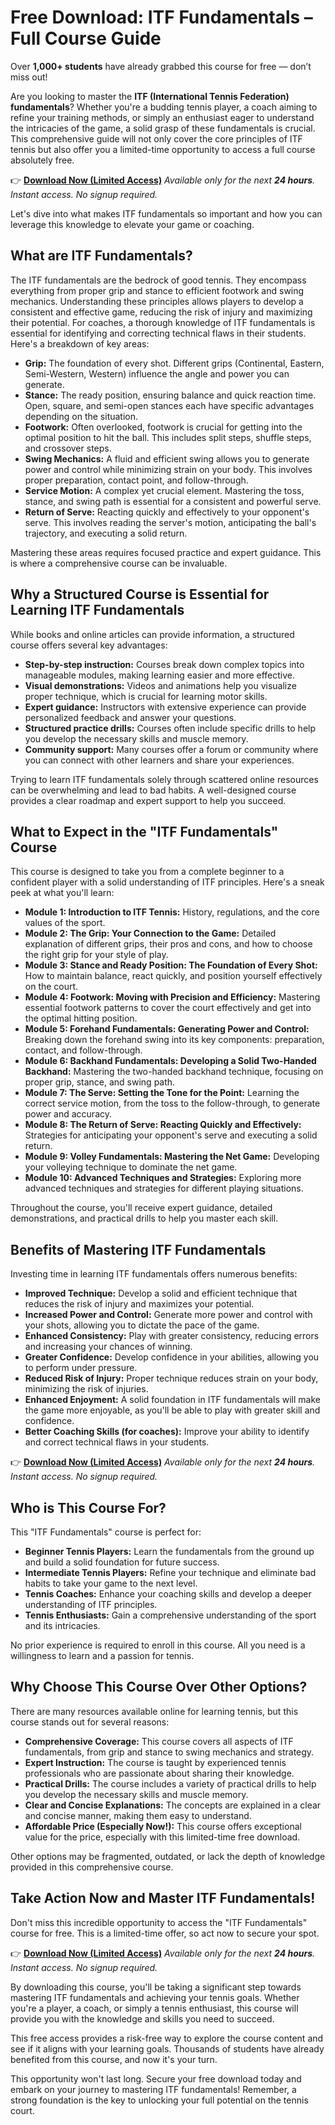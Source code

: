 # Free Download: ITF Fundamentals – Full Course Guide

Over **1,000+ students** have already grabbed this course for free — don’t miss out!

Are you looking to master the **ITF (International Tennis Federation) fundamentals**? Whether you're a budding tennis player, a coach aiming to refine your training methods, or simply an enthusiast eager to understand the intricacies of the game, a solid grasp of these fundamentals is crucial. This comprehensive guide will not only cover the core principles of ITF tennis but also offer you a limited-time opportunity to access a full course absolutely free.

👉 [**Download Now (Limited Access)**](https://udemywork.com/itf-fundamentals)
_Available only for the next **24 hours**. Instant access. No signup required._

Let's dive into what makes ITF fundamentals so important and how you can leverage this knowledge to elevate your game or coaching.

## What are ITF Fundamentals?

The ITF fundamentals are the bedrock of good tennis. They encompass everything from proper grip and stance to efficient footwork and swing mechanics. Understanding these principles allows players to develop a consistent and effective game, reducing the risk of injury and maximizing their potential. For coaches, a thorough knowledge of ITF fundamentals is essential for identifying and correcting technical flaws in their students. Here's a breakdown of key areas:

*   **Grip:** The foundation of every shot. Different grips (Continental, Eastern, Semi-Western, Western) influence the angle and power you can generate.
*   **Stance:** The ready position, ensuring balance and quick reaction time. Open, square, and semi-open stances each have specific advantages depending on the situation.
*   **Footwork:** Often overlooked, footwork is crucial for getting into the optimal position to hit the ball. This includes split steps, shuffle steps, and crossover steps.
*   **Swing Mechanics:** A fluid and efficient swing allows you to generate power and control while minimizing strain on your body. This involves proper preparation, contact point, and follow-through.
*   **Service Motion:** A complex yet crucial element. Mastering the toss, stance, and swing path is essential for a consistent and powerful serve.
*   **Return of Serve:** Reacting quickly and effectively to your opponent's serve. This involves reading the server's motion, anticipating the ball's trajectory, and executing a solid return.

Mastering these areas requires focused practice and expert guidance. This is where a comprehensive course can be invaluable.

## Why a Structured Course is Essential for Learning ITF Fundamentals

While books and online articles can provide information, a structured course offers several key advantages:

*   **Step-by-step instruction:** Courses break down complex topics into manageable modules, making learning easier and more effective.
*   **Visual demonstrations:** Videos and animations help you visualize proper technique, which is crucial for learning motor skills.
*   **Expert guidance:** Instructors with extensive experience can provide personalized feedback and answer your questions.
*   **Structured practice drills:** Courses often include specific drills to help you develop the necessary skills and muscle memory.
*   **Community support:** Many courses offer a forum or community where you can connect with other learners and share your experiences.

Trying to learn ITF fundamentals solely through scattered online resources can be overwhelming and lead to bad habits. A well-designed course provides a clear roadmap and expert support to help you succeed.

## What to Expect in the "ITF Fundamentals" Course

This course is designed to take you from a complete beginner to a confident player with a solid understanding of ITF principles. Here's a sneak peek at what you'll learn:

*   **Module 1: Introduction to ITF Tennis:** History, regulations, and the core values of the sport.
*   **Module 2: The Grip: Your Connection to the Game:** Detailed explanation of different grips, their pros and cons, and how to choose the right grip for your style of play.
*   **Module 3: Stance and Ready Position: The Foundation of Every Shot:** How to maintain balance, react quickly, and position yourself effectively on the court.
*   **Module 4: Footwork: Moving with Precision and Efficiency:** Mastering essential footwork patterns to cover the court effectively and get into the optimal hitting position.
*   **Module 5: Forehand Fundamentals: Generating Power and Control:** Breaking down the forehand swing into its key components: preparation, contact, and follow-through.
*   **Module 6: Backhand Fundamentals: Developing a Solid Two-Handed Backhand:** Mastering the two-handed backhand technique, focusing on proper grip, stance, and swing path.
*   **Module 7: The Serve: Setting the Tone for the Point:** Learning the correct service motion, from the toss to the follow-through, to generate power and accuracy.
*   **Module 8: The Return of Serve: Reacting Quickly and Effectively:** Strategies for anticipating your opponent's serve and executing a solid return.
*   **Module 9: Volley Fundamentals: Mastering the Net Game:** Developing your volleying technique to dominate the net game.
*   **Module 10: Advanced Techniques and Strategies:** Exploring more advanced techniques and strategies for different playing situations.

Throughout the course, you'll receive expert guidance, detailed demonstrations, and practical drills to help you master each skill.

## Benefits of Mastering ITF Fundamentals

Investing time in learning ITF fundamentals offers numerous benefits:

*   **Improved Technique:** Develop a solid and efficient technique that reduces the risk of injury and maximizes your potential.
*   **Increased Power and Control:** Generate more power and control with your shots, allowing you to dictate the pace of the game.
*   **Enhanced Consistency:** Play with greater consistency, reducing errors and increasing your chances of winning.
*   **Greater Confidence:** Develop confidence in your abilities, allowing you to perform under pressure.
*   **Reduced Risk of Injury:** Proper technique reduces strain on your body, minimizing the risk of injuries.
*   **Enhanced Enjoyment:** A solid foundation in ITF fundamentals will make the game more enjoyable, as you'll be able to play with greater skill and confidence.
*   **Better Coaching Skills (for coaches):** Improve your ability to identify and correct technical flaws in your students.

👉 [**Download Now (Limited Access)**](https://udemywork.com/itf-fundamentals)
_Available only for the next **24 hours**. Instant access. No signup required._

## Who is This Course For?

This "ITF Fundamentals" course is perfect for:

*   **Beginner Tennis Players:** Learn the fundamentals from the ground up and build a solid foundation for future success.
*   **Intermediate Tennis Players:** Refine your technique and eliminate bad habits to take your game to the next level.
*   **Tennis Coaches:** Enhance your coaching skills and develop a deeper understanding of ITF principles.
*   **Tennis Enthusiasts:** Gain a comprehensive understanding of the sport and its intricacies.

No prior experience is required to enroll in this course. All you need is a willingness to learn and a passion for tennis.

## Why Choose This Course Over Other Options?

There are many resources available online for learning tennis, but this course stands out for several reasons:

*   **Comprehensive Coverage:** This course covers all aspects of ITF fundamentals, from grip and stance to swing mechanics and strategy.
*   **Expert Instruction:** The course is taught by experienced tennis professionals who are passionate about sharing their knowledge.
*   **Practical Drills:** The course includes a variety of practical drills to help you develop the necessary skills and muscle memory.
*   **Clear and Concise Explanations:** The concepts are explained in a clear and concise manner, making them easy to understand.
*   **Affordable Price (Especially Now!):** This course offers exceptional value for the price, especially with this limited-time free download.

Other options may be fragmented, outdated, or lack the depth of knowledge provided in this comprehensive course.

## Take Action Now and Master ITF Fundamentals!

Don't miss this incredible opportunity to access the "ITF Fundamentals" course for free. This is a limited-time offer, so act now to secure your spot.

👉 [**Download Now (Limited Access)**](https://udemywork.com/itf-fundamentals)
_Available only for the next **24 hours**. Instant access. No signup required._

By downloading this course, you'll be taking a significant step towards mastering ITF fundamentals and achieving your tennis goals. Whether you're a player, a coach, or simply a tennis enthusiast, this course will provide you with the knowledge and skills you need to succeed.

This free access provides a risk-free way to explore the course content and see if it aligns with your learning goals. Thousands of students have already benefited from this course, and now it's your turn.

This opportunity won't last long. Secure your free download today and embark on your journey to mastering ITF fundamentals! Remember, a strong foundation is the key to unlocking your full potential on the tennis court.
